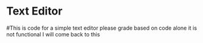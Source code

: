 # Text Editor
#This is code for a simple text editor please grade based on code alone it is not functional I will come back to this
